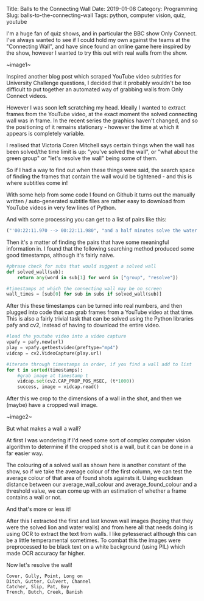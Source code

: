 Title: Balls to the Connecting Wall
Date: 2019-01-08
Category: Programming
Slug: balls-to-the-connecting-wall
Tags: python, computer vision, quiz, youtube

I'm a huge fan of quiz shows, and in particular the BBC show Only Connect. I've always wanted to see if I could hold my own against the teams at the "Connecting Wall", and have since found an online game here inspired by the show, however I wanted to try this out with real walls from the show.

~image1~

Inspired another blog post which scraped YouTube video subtitles for University Challenge questions, I decided that it probably wouldn't be too difficult to put together an automated way of grabbing walls from Only Connect videos.

However I was soon left scratching my head. Ideally I wanted to extract frames from the YouTube video, at the exact moment the solved connecting wall was in frame. In the recent series the graphics haven't changed, and so the positioning of it remains stationary - however the time at which it appears is completely variable.

I realised that Victoria Coren Mitchell says certain things when the wall has been solved/the time limit is up: "you've solved the wall", or "what about the green group" or "let's resolve the wall" being some of them.

So if I had a way to find out when these things were said, the search space of finding the frames that contain the wall would be tightened - and this is where subtitles come in!

With some help from some code I found on Github it turns out the manually written / auto-generated subtitle files are rather easy to download from YouTube videos in very few lines of Python.

And with some processing you can get to a list of pairs like this:

```python
("'00:22:11.970 --> 00:22:11.980", "and a half minutes solve the water wall'")
```

Then it's a matter of finding the pairs that have some meaningful information in. I found that the following searching method produced some good timestamps, although it's fairly naive.

```python
#phrase check for subs that would suggest a solved wall
def solved_wall(sub):
    return any(word in sub[1] for word in ["group", "resolve"])

#timestamps at which the connecting wall may be on screen
wall_times = [sub[0] for sub in subs if solved_wall(sub)]
```

After this these timestamps can be turned into real numbers, and then plugged into code that can grab frames from a YouTube video at that time. This is also a fairly trivial task that can be solved using the Python libraries pafy and cv2, instead of having to download the entire video.

```python
#load the youtube video into a video capture
vpafy = pafy.new(url)
play = vpafy.getbestvideo(preftype="mp4")
vidcap = cv2.VideoCapture(play.url)

#iterate through timestamps in order, if you find a wall add to list
for t in sorted(timestamps):
    #grab image at timestamp t
    vidcap.set(cv2.CAP_PROP_POS_MSEC, (t*1000))
    success, image = vidcap.read()
```

After this we crop to the dimensions of a wall in the shot, and then we (maybe) have a cropped wall image.

~image2~

But what makes a wall a wall?

At first I was wondering if I'd need some sort of complex computer vision algorithm to determine if the cropped shot is a wall, but it can be done in a far easier way.

The colouring of a solved wall as shown here is another constant of the show, so if we take the average colour of the first column, we can test the average colour of that area of found shots againsts it. Using euclidean distance between our average_wall_colour and average_found_colour and a threshold value, we can come up with an estimation of whether a frame contains a wall or not.

And that's more or less it!

After this I extracted the first and last known wall images (hoping that they were the solved lion and water walls) and from here all that needs doing is using OCR to extract the text from walls. I like pytesseract although this can be a little temperamental sometimes. To combat this the images were preprocessed to be black text on a white background (using PIL) which made OCR accuracy far higher.

Now let's resolve the wall!

```
Cover, Gully, Point, Long on
Ditch, Gutter, Culvert, Channel
Catcher, Slip, Pat, Boy
Trench, Butch, Creek, Banish
```
